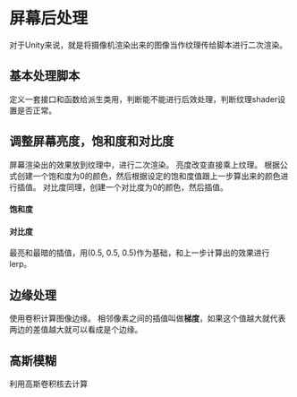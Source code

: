 # 屏幕后处理
对于Unity来说，就是将摄像机渲染出来的图像当作纹理传给脚本进行二次渲染。
## 基本处理脚本
定义一套接口和函数给派生类用，判断能不能进行后效处理，判断纹理shader设置是否正常。
## 调整屏幕亮度，饱和度和对比度
屏幕渲染出的效果放到纹理中，进行二次渲染。
亮度改变直接乘上纹理。
根据公式创建一个饱和度为0的颜色，然后根据设定的饱和度值跟上一步算出来的颜色进行插值。
对比度同理，创建一个对比度为0的颜色，然后插值。
#### 饱和度

#### 对比度
最亮和最暗的插值，用(0.5, 0.5, 0.5)作为基础，和上一步计算出的效果进行lerp。
## 边缘处理
使用卷积计算图像边缘。
相邻像素之间的插值叫做**梯度**，如果这个值越大就代表两边的差值越大就可以看成是个边缘。
## 高斯模糊
利用高斯卷积核去计算